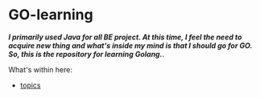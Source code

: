 # GO-learning

**_I primarily used Java for all BE project. At this time, I feel the need to acquire new thing and what's inside my mind is that I should go for GO. So, this is the repository for learning Golang._**.

What's within here:

- [topics](https://github.com/kuntiarso/GO-learning/tree/learn/topics)